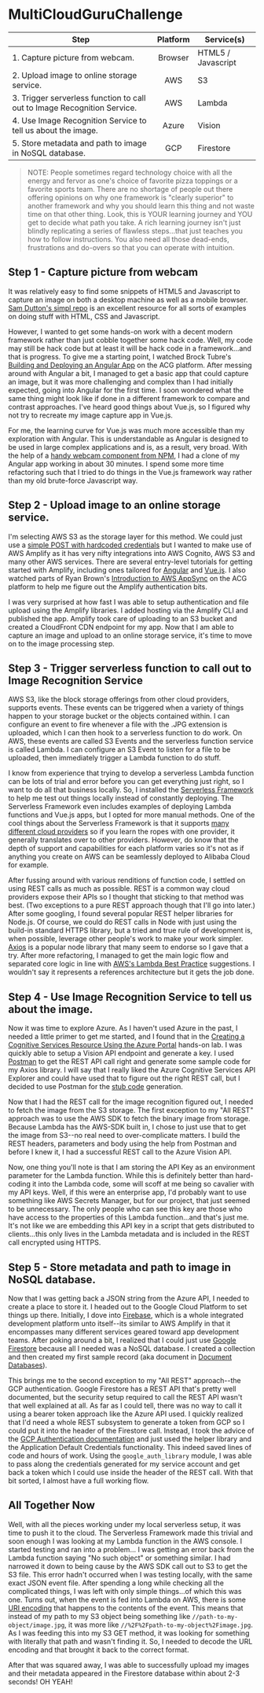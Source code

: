 # MultiCloudGuruChallenge



| Step                                                                  | Platform | Service(s)         |
|-----------------------------------------------------------------------|:--------:|--------------------|
| 1. Capture picture from webcam.                                          |  Browser | HTML5 / Javascript |
| 2. Upload image to online storage service.                               |    AWS   | S3                 |
| 3. Trigger serverless function to call out to Image Recognition Service. |    AWS   | Lambda             |
| 4. Use Image Recognition Service to tell us about the image.             |   Azure  | Vision             |
| 5. Store metadata and path to image in NoSQL database.                   |    GCP   | Firestore          |


> NOTE: People sometimes regard technology choice with all the energy and fervor as one's choice of favorite pizza toppings or a favorite sports team.  There are no shortage of people out there offering opinions on why one framework is "clearly superior" to another framework and why you should learn this thing and not waste time on that other thing.  Look, this is YOUR learning journey and YOU get to decide what path you take.  A rich learning journey isn't just blindly replicating a series of flawless steps...that just teaches you how to follow instructions.  You also need all those dead-ends, frustrations and do-overs so that you can operate with intuition.  

## Step 1 - Capture picture from webcam

It was relatively easy to find some snippets of HTML5 and Javascript to capture an image on both a desktop machine as well as a mobile browser.  [Sam Dutton's simpl repo](https://github.com/samdutton/simpl) is an excellent resource for all sorts of examples on doing stuff with HTML, CSS and Javascript.

However, I wanted to get some hands-on work with a decent modern framework rather than just cobble together some hack code.  Well, my code may still be hack code but at least it will be hack code in a framework...and that is progress. To give me a starting point, I watched Brock Tubre's [Building and Deploying an Angular App](https://learn.acloud.guru/handson/23d76e0d-8298-4200-a93c-c51fc22f8828) on the ACG platform.  After messing around with Angular a bit, I managed to get a basic app that could capture an image, but it was more challenging and complex than I had initially expected, going into Angular for the first time.  I soon wondered what the same thing might look like if done in a different framework to compare and contrast approaches.  I've heard good things about Vue.js, so I figured why not try to recreate my image capture app in Vue.js.

For me, the learning curve for Vue.js was much more accessible than my exploration with Angular.  This is understandable as Angular is designed to be used in large complex applications and is, as a result, very broad.  With the help of a [handy webcam component from NPM](https://www.npmjs.com/package/vue-web-cam), I had a clone of my Angular app working in about 30 minutes.  I spend some more time refactoring such that I tried to do things in the Vue.js framework way rather than my old brute-force Javascript way.


## Step 2 - Upload image to an online storage service.

I'm selecting AWS S3 as the storage layer for this method.  We could just use a [simple POST with hardcoded credentials](https://docs.aws.amazon.com/AmazonS3/latest/API/sigv4-post-example.html) but I wanted to make use of AWS Amplify as it has very nifty integrations into AWS Cognito, AWS S3 and many other AWS services.  There are several entry-level tutorials for getting started with Amplify, including ones tailored for [Angular](https://docs.amplify.aws/start/q/integration/angular) and [Vue.js](https://docs.amplify.aws/start/q/integration/vue).  I also watched parts of Ryan Brown's [Introduction to AWS AppSync](https://acloud.guru/overview/intro-aws-appsync) on the ACG platform to help me figure out the Amplify authentication bits.

I was very surprised at how fast I was able to setup authentication and file upload using the Amplify libraries.  I added hosting via the Amplify CLI and published the app.  Amplify took care of uploading to an S3 bucket and created a CloudFront CDN endpoint for my app.  Now that I am able to capture an image and upload to an online storage service, it's time to move on to the image processing step.

## Step 3 - Trigger serverless function to call out to Image Recognition Service

AWS S3, like the block storage offerings from other cloud providers, supports events.  These events can be triggered when a variety of things happen to your storage bucket or the objects contained within.  I can configure an event to fire whenever a file with the .JPG extension is uploaded, which I can then hook to a serverless function to do work.  On AWS, these events are called S3 Events and the serverless function service is called Lambda.  I can configure an S3 Event to listen for a file to be uploaded, then immediately trigger a Lambda function to do stuff.

I know from experience that trying to develop a serverless Lambda function can be lots of trial and error before you can get everything just right, so I want to do all that business locally.  So, I installed the [Serverless Framework](https://www.serverless.com/) to help me test out things locally instead of constantly deploying.  The Serverless Framework even includes examples of deploying Lambda functions and Vue.js apps, but I opted for more manual methods.  One of the cool things about the Serverless Framework is that it supports [many different cloud providers](https://www.serverless.com/framework/docs/providers/) so if you learn the ropes with one provider, it generally translates over to other providers.  However, do know that the depth of support and capabilities for each platform varies so it's not as if anything you create on AWS can be seamlessly deployed to Alibaba Cloud for example.

After fussing around with various renditions of function code, I settled on using REST calls as much as possible.  REST is a common way cloud providers expose their APIs so I thought that sticking to that method was best.  (Two exceptions to a pure REST approach though that I'll go into later.)   After some googling, I found several popular REST helper libraries for Node.js.  Of course, we could do REST calls in Node with just using the build-in standard HTTPS library, but a tried and true rule of development is, when possible, leverage other people's work to make your work simpler.  [Axios](https://github.com/axios/axios) is a popular node library that many seem to endorse so I gave that a try.  After more refactoring, I managed to get the main logic flow and separated core logic in line with [AWS's Lambda Best Practice](https://docs.aws.amazon.com/lambda/latest/dg/best-practices.html) suggestions.  I wouldn't say it represents a references architecture but it gets the job done.

## Step 4 - Use Image Recognition Service to tell us about the image.

Now it was time to explore Azure.  As I haven't used Azure in the past, I needed a little primer to get me started, and I found that in the [Creating a Cognitive Services Resource Using the Azure Portal](https://learn.acloud.guru/handson/2a74fc95-495d-41fe-9eb0-83a47fd203f8) hands-on lab.  I was quickly able to setup a Vision API endpoint and generate a key.  I used [Postman](https://www.postman.com/) to get the REST API call right and generate some sample code for my Axios library.  I will say that I really liked the Azure Cognitive Services API Explorer and could have used that to figure out the right REST call, but I decided to use Postman for the [stub code](https://en.wikipedia.org/wiki/Method_stub) generation. 

Now that I had the REST call for the image recognition figured out, I needed to fetch the image from the S3 storage.  The first exception to my "All REST" approach was to use the AWS SDK to fetch the binary image from storage.  Because Lambda has the AWS-SDK built in, I chose to just use that to get the image from S3--no real need to over-complicate matters.  I build the REST headers, parameters and body using the help from Postman and before I knew it, I had a successful REST call to the Azure Vision API.

Now, one thing you'll note is that I am storing the API Key as an environment parameter for the Lambda function.  While this is definitely better than hard-coding it into the Lambda code, some will scoff at me being so cavalier with my API keys.  Well, if this were an enterprise app, I'd probably want to use something like AWS Secrets Manager, but for our project, that just seemed to be unnecessary.  The only people who can see this key are those who have access to the properties of this Lambda function...and that's just me.  It's not like we are embedding this API key in a script that gets distributed to clients...this only lives in the Lambda metadata and is included in the REST call encrypted using HTTPS.

## Step 5 - Store metadata and path to image in NoSQL database.

Now that I was getting back a JSON string from the Azure API, I needed to create a place to store it.  I headed out to the Google Cloud Platform to set things up there.  Initially, I dove into [Firebase](https://firebase.google.com/), which is a whole integrated development platform unto itself--its similar to AWS Amplify in that it encompasses many different services geared toward app development teams.  After poking around a bit, I realized that I could just use [Google Firestore](https://cloud.google.com/firestore) because all I needed was a NoSQL database.  I created a collection and then created my first sample record (aka document in [Document Databases](https://en.wikipedia.org/wiki/Document-oriented_database)).

This brings me to the second exception to my "All REST" approach--the GCP authentication.  Google Firestore has a REST API that's pretty well documented, but the security setup required to call the REST API wasn't that well explained at all.  As far as I could tell, there was no way to call it using a bearer token approach like the Azure API used.  I quickly realized that I'd need a whole REST subsystem to generate a token from GCP so I could put it into the header of the Firestore call.  Instead, I took the advice of the [GCP Authentication documentation](https://cloud.google.com/docs/authentication/production) and just used the helper library and the Application Default Credentials functionality.  This indeed saved lines of code and hours of work.  Using the `google_auth_library` module, I was able to pass along the credentials generated for my service account and get back a token which I could use inside the header of the REST call.  With that bit sorted, I almost have a full working flow.  

## All Together Now

Well, with all the pieces working under my local serverless setup, it was time to push it to the cloud.  The Serverless Framework made this trivial and soon enough I was looking at my Lambda function in the AWS console.  I started testing and ran into a problem...  I was getting an error back from the Lambda function saying "No such object" or something similar.  I had narrowed it down to being cause by the AWS SDK call out to S3 to get the S3 file.  This error hadn't occurred when I was testing locally, with the same exact JSON event file.  After spending a long while checking all the complicated things, I was left with only simple things...of which this was one.  Turns out, when the event is fed into Lambda on AWS, there is some [URI encoding](https://en.wikipedia.org/wiki/Percent-encoding) that happens to the contents of the event.  This means that instead of my path to my S3 object being something like `//path-to-my-object/image.jpg`, it was more like `//%2F%2Fpath-to-my-object%2Fimage.jpg`.  As I was feeding this into my S3 GET method, it was looking for something with literally that path and wasn't finding it.   So, I needed to decode the URL encoding and that brought it back to the correct format.

After that was squared away, I was able to successfully upload my images and their metadata appeared in the Firestore database within about 2-3 seconds!  OH YEAH!





